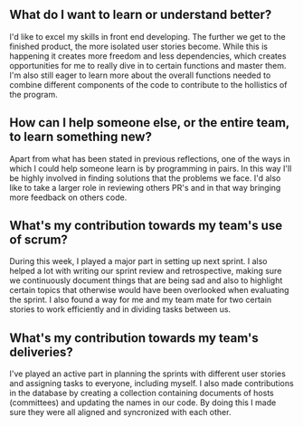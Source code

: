 ## What do I want to learn or understand better? 
I'd like to excel my skills in front end developing. The further we get to the finished product, the more isolated user stories become. While this is happening it creates more freedom and less dependencies, which creates opportunities for me to really dive in to certain functions and master them. I'm also still eager to learn more about the overall functions needed to combine different components of the code to contribute to the hollistics of the program. 

## How can I help someone else, or the entire team, to learn something new? 
Apart from what has been stated in previous reflections, one of the ways in which I could help someone learn is by programming in pairs. In this way I'll be highly involved in finding solutions that the problems we face. I'd also like to take a larger role in reviewing others PR's and in that way bringing more feedback on others code.

## What's my contribution towards my team's use of scrum? 
During this week, I played a major part in setting up next sprint. I also helped a lot with writing our sprint review and retrospective, making sure we continuously document things that are being sad and also to highlight certain topics that otherwise would have been overlooked when evaluating the sprint. I also found a way for me and my team mate for two certain stories to work efficiently and in dividing tasks between us.

## What's my contribution towards my team's deliveries? 
I've played an active part in planning the sprints with different user stories and assigning tasks to everyone, including myself. I also made contributions in the database by creating a collection containing documents of hosts (committees) and updating the names in our code. By doing this I made sure they were all aligned and syncronized with each other.

